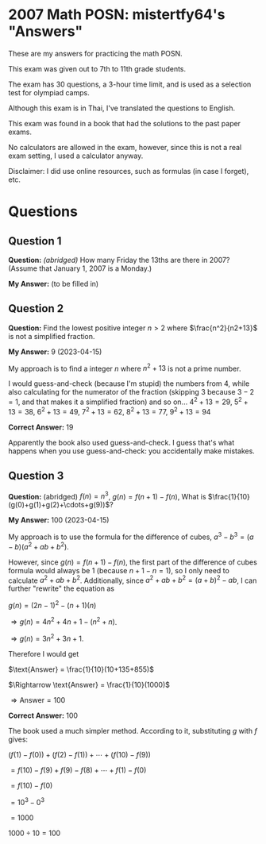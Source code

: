 # 2007 Math POSN: mistertfy64's "Answers"
These are my answers for practicing the math POSN.

This exam was given out to 7th to 11th grade students.

The exam has 30 questions, a 3-hour time limit, and is used as a selection test for olympiad camps.

Although this exam is in Thai, I've translated the questions to English.

This exam was found in a book that had the solutions to the past paper exams.

No calculators are allowed in the exam, however, since this is not a real exam setting, I used a calculator anyway.

Disclaimer: I did use online resources, such as formulas (in case I forget), etc.
# Questions
## Question 1

**Question:** *(abridged)* How many Friday the 13ths are there in 2007? (Assume that January 1, 2007 is a Monday.)


**My Answer:** (to be filled in)


## Question 2

**Question:** Find the lowest positive integer $n > 2$ where $\frac{n^2}{n2+13}$ is not a simplified fraction.

**My Answer:** $9$ (2023-04-15)

My approach is to find a integer $n$ where ${n^2+13}$ is not a prime number.

I would guess-and-check (because I'm stupid) the numbers from $4$, while also calculating for the numerator of the fraction (skipping $3$ because $3-2=1$, and that makes it a simplified fraction) and so on...
$4^2+13=29$, $5^2+13=38$, $6^2+13=49$, $7^2+13=62$, $8^2+13=77$, $9^2+13=94$

**Correct Answer:** $19$

Apparently the book also used guess-and-check. I guess that's what happens when you use guess-and-check: you accidentally make mistakes.

## Question 3

**Question:** (abridged) $f(n) = n^3$, $g(n) = f(n+1) - f(n)$, What is $\frac{1}{10}(g(0)+g(1)+g(2)+\cdots+g(9))$?

**My Answer:** $100$ (2023-04-15)

My approach is to use the formula for the difference of cubes, $a^3-b^3=(a-b)(a^2+ab+b^2)$.

However, since $g(n) = f(n+1)-f(n)$, the first part of the difference of cubes formula would always be $1$ (because $n+1-n=1$), so I only need to calculate $a^2+ab+b^2$. Additionally, since $a^2+ab+b^2 = (a+b)^2-ab$, I can further "rewrite" the equation as 

$g(n) = (2n-1)^2-(n+1)(n)$

$\Rightarrow g(n) = 4n^2+4n+1-(n^2+n)$.

$\Rightarrow g(n) = 3n^2+3n+1$.

Therefore I would get 

$\text{Answer} = \frac{1}{10}(10+135+855)$

$\Rightarrow \text{Answer} = \frac{1}{10}(1000)$

$\Rightarrow \text{Answer} = 100$

**Correct Answer:** $100$

The book used a much simpler method. According to it, substituting $g$ with $f$ gives:

$(f(1)-f(0))+(f(2)-f(1))+\cdots+(f(10)-f(9))$

$= f(10)-f(9)+f(9)-f(8)+\cdots+f(1)-f(0)$

$= f(10)-f(0)$

$= 10^3-0^3$

$= 1000$

$1000 \div 10 = 100$

